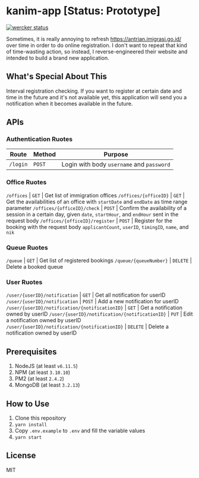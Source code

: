 # kanim-app [Status: Prototype]

[![wercker status](https://app.wercker.com/status/f75df002ca90a6b7d8639f5efc8fb188/s/ "wercker status")](https://app.wercker.com/project/byKey/f75df002ca90a6b7d8639f5efc8fb188)

Sometimes, it is really annoying to refresh https://antrian.imigrasi.go.id/ over time in order to do online registration. I don't want to repeat that kind of time-wasting action, so instead, I reverse-engineered their website and intended to build a brand new application.

## What's Special About This

Interval registration checking. If you want to register at certain date and time in the future and it's not available yet, this application will send you a notification when it becomes available in the future.

## APIs
### Authentication Ruotes

Route | Method | Purpose
----- | ------ | -------
`/login` | `POST` | Login with body `username` and `password`

### Office Ruotes
`/offices` | `GET` | Get list of immigration offices
`/offices/{officeID}` | `GET` | Get the availabilities of an office with `startDate` and `endDate` as time range parameter
`/offices/{officeID}/check` | `POST` | Confirm the availability of a session in a certain day, given `date`, `startHour`, and `endHour` sent in the request body
`/offices/{officeID}/register` | `POST` | Register for the booking with the request body `applicantCount`, `userID`, `timingID`, `name`, and `nik`

### Queue Ruotes
`/queue` | `GET` | Get list of registered bookings
`/queue/{queueNumber}` | `DELETE` | Delete a booked queue

### User Ruotes
`/user/{userID}/notification` | `GET` | Get all notification for userID
`/user/{userID}/notification` | `POST` | Add a new notification for userID
`/user/{userID}/notification/{notificationID}` | `GET` | Get a notification owned by userID
`/user/{userID}/notification/{notificationID}` | `PUT` | Edit a notification owned by userID
`/user/{userID}/notification/{notificationID}` | `DELETE` | Delete a notification owned by userID

## Prerequisites

1. NodeJS (at least `v6.11.5`)
2. NPM (at least `3.10.10`)
3. PM2 (at least `2.4.2`)
4. MongoDB (at least `3.2.13`)

## How to Use

1. Clone this repository
2. `yarn install`
3. Copy `.env.example` to `.env` and fill the variable values
4. `yarn start`

## License

MIT
